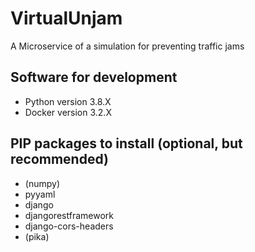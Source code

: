# VirtualUnjam
A Microservice of a simulation for preventing traffic jams

## Software for development
  - Python version 3.8.X
  - Docker version 3.2.X

## PIP packages to install (optional, but recommended)
  - (numpy)
  - pyyaml
  - django
  - djangorestframework
  - django-cors-headers
  - (pika)
